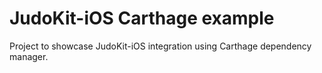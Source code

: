 # JudoKit-iOS Carthage example

Project to showcase JudoKit-iOS integration using Carthage dependency manager.

